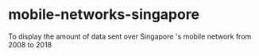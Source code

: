 # mobile-networks-singapore
To display the amount of data sent over Singapore 's mobile network from 2008 to 2018
